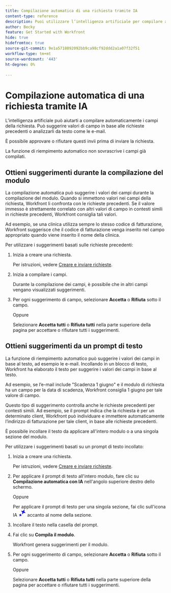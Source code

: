```yaml
---
title: Compilazione automatica di una richiesta tramite IA
content-type: reference
description: Puoi utilizzare l’intelligenza artificiale per compilare automaticamente i campi della richiesta.
author: Becky
feature: Get Started with Workfront
hide: true
hidefromtoc: true
source-git-commit: 9e1a5718092092bb9ca98cf92ddd2a1a07f32f51
workflow-type: tm+mt
source-wordcount: '443'
ht-degree: 0%

---
```


# Compilazione automatica di una richiesta tramite IA

L’intelligenza artificiale può aiutarti a compilare automaticamente i campi della richiesta. Può suggerire valori di campo in base alle richieste precedenti o analizzarli da testo come le e-mail.

È possibile approvare o rifiutare questi invii prima di inviare la richiesta.

La funzione di riempimento automatico non sovrascrive i campi già compilati.

## Ottieni suggerimenti durante la compilazione del modulo

La compilazione automatica può suggerire i valori dei campi durante la compilazione del modulo. Quando si immettono valori nei campi della richiesta, Workfront li confronta con le richieste precedenti. Se il valore immesso è strettamente correlato con altri valori di campo in contesti simili in richieste precedenti, Workfront consiglia tali valori.

Ad esempio, se una clinica utilizza sempre lo stesso codice di fatturazione, Workfront suggerisce che il codice di fatturazione venga inserito nel campo appropriato quando viene inserito il nome della clinica.

Per utilizzare i suggerimenti basati sulle richieste precedenti:

1. Inizia a creare una richiesta.

   Per istruzioni, vedere [Creare e inviare richieste](/help/quicksilver/manage-work/requests/create-requests/create-submit-requests.md).

1. Inizia a compilare i campi.

   Durante la compilazione dei campi, è possibile che in altri campi vengano visualizzati suggerimenti.

1. Per ogni suggerimento di campo, selezionare **Accetta** o **Rifiuta** sotto il campo.

   Oppure

   Selezionare **Accetta tutti** o **Rifiuta tutti** nella parte superiore della pagina per accettare o rifiutare tutti i suggerimenti.

## Ottieni suggerimenti da un prompt di testo

La funzione di riempimento automatico può suggerire i valori dei campi in base al testo, ad esempio le e-mail. Incollando in un blocco di testo, Workfront ha elaborato il testo per suggerire i valori dei campi in base al testo.

Ad esempio, se l’e-mail include &quot;Scadenza 1 giugno&quot; e il modulo di richiesta ha un campo per la data di scadenza, Workfront consiglia 1 giugno per tale valore di campo.

Questo tipo di suggerimento controlla anche le richieste precedenti per contesti simili. Ad esempio, se il prompt indica che la richiesta è per un determinato client, Workfront può individuare e immettere automaticamente l’indirizzo di fatturazione per tale client, in base alle richieste precedenti.

È possibile incollare il testo da applicare all&#39;intero modulo o a una singola sezione del modulo.

Per utilizzare i suggerimenti basati su un prompt di testo incollato:

1. Inizia a creare una richiesta.

   Per istruzioni, vedere [Creare e inviare richieste](/help/quicksilver/manage-work/requests/create-requests/create-submit-requests.md).

1. Per applicare il prompt di testo all&#39;intero modulo, fare clic su **Compilazione automatica con IA** nell&#39;angolo superiore destro dello schermo.

   Oppure

   Per applicare il prompt di testo per una singola sezione, fai clic sull&#39;icona IA ![icona IA](assets/request-prompt-icon.png) accanto al nome della sezione.

1. Incollare il testo nella casella del prompt.
1. Fai clic su **Compila il modulo**.

   Workfront genera suggerimenti per il modulo.
1. Per ogni suggerimento di campo, selezionare **Accetta** o **Rifiuta** sotto il campo.

   Oppure

   Selezionare **Accetta tutti** o **Rifiuta tutti** nella parte superiore della pagina per accettare o rifiutare tutti i suggerimenti.

